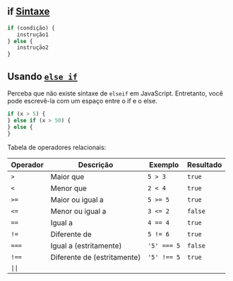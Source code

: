 ## if [Sintaxe](https://developer.mozilla.org/pt-BR/docs/Web/JavaScript/Reference/Statements/if...else#sintaxe)

```js
if (condição) {
   instrução1
} else {
   instrução2
}
```

## Usando [`else if`](https://developer.mozilla.org/pt-BR/docs/Web/JavaScript/Reference/Statements/if...else#usando_else_if)

Perceba que não existe sintaxe de `elseif` em JavaScript. Entretanto, você pode escrevê-la com um espaço entre o if e o else.

```js
if (x > 5) {
} else if (x > 50) {
} else {
}
```

Tabela de operadores relacionais:

| Operador | Descrição                   | Exemplo     | Resultado |
| -------- | --------------------------- | ----------- | --------- |
| `>`      | Maior que                   | `5 > 3`     | `true`    |
| `<`      | Menor que                   | `2 < 4`     | `true`    |
| `>=`     | Maior ou igual a            | `5 >= 5`    | `true`    |
| `<=`     | Menor ou igual a            | `3 <= 2`    | `false`   |
| `==`     | Igual a                     | `4 == 4`    | `true`    |
| `!=`     | Diferente de                | `5 != 6`    | `true`    |
| `===`    | Igual a (estritamente)      | `'5' === 5` | `false`   |
| `!==`    | Diferente de (estritamente) | `'5' !== 5` | `true`    |
| ` \|\| ` |                             |             |           |

